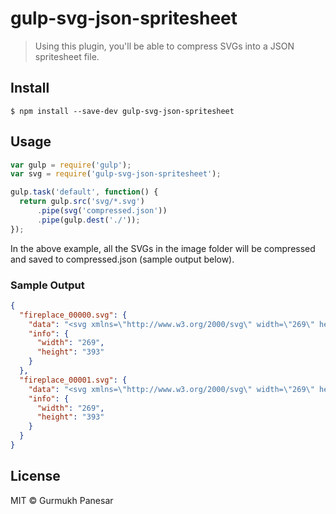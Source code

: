 # gulp-svg-json-spritesheet

> Using this plugin, you'll be able to compress SVGs into a JSON spritesheet file.


## Install

```
$ npm install --save-dev gulp-svg-json-spritesheet
```


## Usage

```js
var gulp = require('gulp');
var svg = require('gulp-svg-json-spritesheet');

gulp.task('default', function() {
  return gulp.src('svg/*.svg')
      .pipe(svg('compressed.json'))
      .pipe(gulp.dest('./'));
});
```

In the above example, all the SVGs in the image folder will be compressed and saved to compressed.json (sample output below).

### Sample Output

```json
{
  "fireplace_00000.svg": {
    "data": "<svg xmlns=\"http://www.w3.org/2000/svg\" width=\"269\" height=\"393\" viewBox=\"0 0 269 393\">...</g></svg>",
    "info": {
      "width": "269",
      "height": "393"
    }
  },
  "fireplace_00001.svg": {
    "data": "<svg xmlns=\"http://www.w3.org/2000/svg\" width=\"269\" height=\"393\" viewBox=\"0 0 269 393\">...</g></svg>",
    "info": {
      "width": "269",
      "height": "393"
    }
  }
}
```


## License

MIT © Gurmukh Panesar
